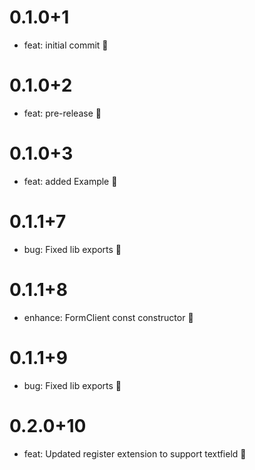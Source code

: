 # 0.1.0+1

- feat: initial commit 🎉

# 0.1.0+2

- feat: pre-release 🎉

# 0.1.0+3

- feat: added Example 🎉

# 0.1.1+7

- bug: Fixed lib exports 🎉

# 0.1.1+8

- enhance: FormClient const constructor 🎉

# 0.1.1+9

- bug: Fixed lib exports 🎉

# 0.2.0+10

- feat: Updated register extension to support textfield 🎉